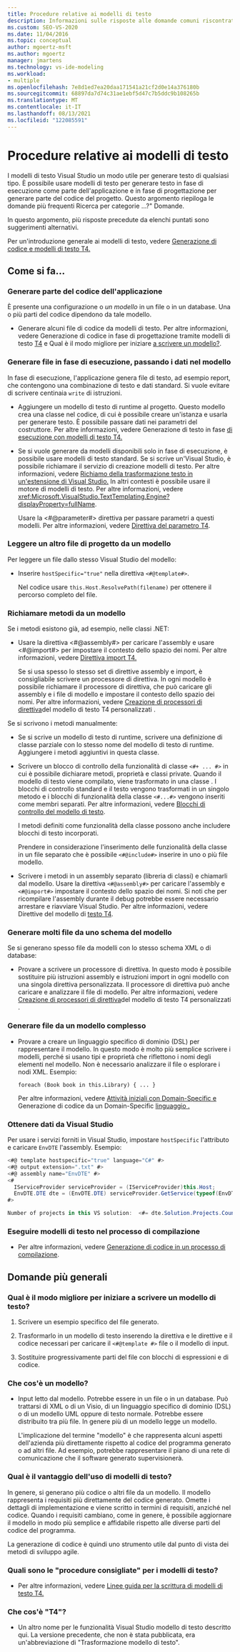 ```yaml
---
title: Procedure relative ai modelli di testo
description: Informazioni sulle risposte alle domande comuni riscontrate quando si usano modelli di testo per generare testo.
ms.custom: SEO-VS-2020
ms.date: 11/04/2016
ms.topic: conceptual
author: mgoertz-msft
ms.author: mgoertz
manager: jmartens
ms.technology: vs-ide-modeling
ms.workload:
- multiple
ms.openlocfilehash: 7e8d1ed7ea20daa171541a21cf2d0e14a376180b
ms.sourcegitcommit: 68897da7d74c31ae1ebf5d47c7b5ddc9b108265b
ms.translationtype: MT
ms.contentlocale: it-IT
ms.lasthandoff: 08/13/2021
ms.locfileid: "122085591"
---
```

# <a name="how-to--with-text-templates"></a>Procedure relative ai modelli di testo
I modelli di testo Visual Studio un modo utile per generare testo di qualsiasi tipo. È possibile usare modelli di testo per generare testo in fase di esecuzione come parte dell'applicazione e in fase di progettazione per generare parte del codice del progetto. Questo argomento riepiloga le domande più frequenti Ricerca per categorie ...?" Domande.

 In questo argomento, più risposte precedute da elenchi puntati sono suggerimenti alternativi.

 Per un'introduzione generale ai modelli di testo, vedere [Generazione di codice e modelli di testo T4.](../modeling/code-generation-and-t4-text-templates.md)

## <a name="how-to-"></a>Come si fa...

### <a name="generate-part-of-my-application-code"></a>Generare parte del codice dell'applicazione
 È presente una configurazione o *un modello* in un file o in un database. Una o più parti del codice dipendono da tale modello.

- Generare alcuni file di codice da modelli di testo. Per altre informazioni, vedere Generazione di codice in fase di progettazione tramite modelli di testo [T4](../modeling/design-time-code-generation-by-using-t4-text-templates.md) e Qual è il modo migliore per iniziare [a scrivere un modello?](#starting).

### <a name="generate-files-at-run-time-passing-data-into-the-template"></a>Generare file in fase di esecuzione, passando i dati nel modello
 In fase di esecuzione, l'applicazione genera file di testo, ad esempio report, che contengono una combinazione di testo e dati standard. Si vuole evitare di scrivere centinaia `write` di istruzioni.

- Aggiungere un modello di testo di runtime al progetto. Questo modello crea una classe nel codice, di cui è possibile creare un'istanza e usarla per generare testo. È possibile passare dati nei parametri del costruttore. Per altre informazioni, vedere Generazione di testo in fase [di esecuzione con modelli di testo T4.](../modeling/run-time-text-generation-with-t4-text-templates.md)

- Se si vuole generare da modelli disponibili solo in fase di esecuzione, è possibile usare modelli di testo standard. Se si scrive un'Visual Studio, è possibile richiamare il servizio di creazione modelli di testo. Per altre informazioni, vedere [Richiamo della trasformazione testo in un'estensione di Visual Studio.](../modeling/invoking-text-transformation-in-a-vs-extension.md) In altri contesti è possibile usare il motore di modelli di testo. Per altre informazioni, vedere <xref:Microsoft.VisualStudio.TextTemplating.Engine?displayProperty=fullName>.

     Usare la \<#@parameter#> direttiva per passare parametri a questi modelli. Per altre informazioni, vedere [Direttiva del parametro T4](../modeling/t4-parameter-directive.md).

### <a name="read-another-project-file-from-a-template"></a>Leggere un altro file di progetto da un modello
 Per leggere un file dallo stesso Visual Studio del modello:

- Inserire `hostSpecific="true"` nella direttiva `<#@template#>`.

     Nel codice usare `this.Host.ResolvePath(filename)` per ottenere il percorso completo del file.

### <a name="invoke-methods-from-a-template"></a>Richiamare metodi da un modello

Se i metodi esistono già, ad esempio, nelle classi .NET:

- Usare la direttiva \<#@assembly#> per caricare l'assembly e usare \<#@import#> per impostare il contesto dello spazio dei nomi. Per altre informazioni, vedere [Direttiva import T4.](../modeling/t4-import-directive.md)

   Se si usa spesso lo stesso set di direttive assembly e import, è consigliabile scrivere un processore di direttiva. In ogni modello è possibile richiamare il processore di direttiva, che può caricare gli assembly e i file di modello e impostare il contesto dello spazio dei nomi. Per altre informazioni, vedere [Creazione di processori di direttiva](../modeling/creating-custom-t4-text-template-directive-processors.md)del modello di testo T4 personalizzati .

Se si scrivono i metodi manualmente:

- Se si scrive un modello di testo di runtime, scrivere una definizione di classe parziale con lo stesso nome del modello di testo di runtime. Aggiungere i metodi aggiuntivi in questa classe.

- Scrivere un blocco di controllo della funzionalità di classe `<#+ ... #>` in cui è possibile dichiarare metodi, proprietà e classi private. Quando il modello di testo viene compilato, viene trasformato in una classe . I blocchi di controllo standard e il testo vengono trasformati in un singolo metodo e i blocchi di funzionalità della classe `<#...#>` vengono inseriti come membri separati. Per altre informazioni, vedere [Blocchi di controllo del modello di testo](../modeling/text-template-control-blocks.md).

   I metodi definiti come funzionalità della classe possono anche includere blocchi di testo incorporati.

   Prendere in considerazione l'inserimento delle funzionalità della classe in un file separato che è possibile `<#@include#>` inserire in uno o più file modello.

- Scrivere i metodi in un assembly separato (libreria di classi) e chiamarli dal modello. Usare la direttiva `<#@assembly#>` per caricare l'assembly e `<#@import#>` impostare il contesto dello spazio dei nomi. Si noti che per ricompilare l'assembly durante il debug potrebbe essere necessario arrestare e riavviare Visual Studio. Per altre informazioni, vedere Direttive del modello di [testo T4](../modeling/t4-text-template-directives.md).

### <a name="generate-many-files-from-one-model-schema"></a>Generare molti file da uno schema del modello
 Se si generano spesso file da modelli con lo stesso schema XML o di database:

- Provare a scrivere un processore di direttiva. In questo modo è possibile sostituire più istruzioni assembly e istruzioni import in ogni modello con una singola direttiva personalizzata. Il processore di direttiva può anche caricare e analizzare il file di modello. Per altre informazioni, vedere [Creazione di processori di direttiva](../modeling/creating-custom-t4-text-template-directive-processors.md)del modello di testo T4 personalizzati .

### <a name="generate-files-from-a-complex-model"></a>Generare file da un modello complesso

- Provare a creare un linguaggio specifico di dominio (DSL) per rappresentare il modello. In questo modo è molto più semplice scrivere i modelli, perché si usano tipi e proprietà che riflettono i nomi degli elementi nel modello. Non è necessario analizzare il file o esplorare i nodi XML. Esempio:

     `foreach (Book book in this.Library) { ... }`

     Per altre informazioni, vedere [Attività iniziali con Domain-Specific e](../modeling/getting-started-with-domain-specific-languages.md) Generazione di codice da un Domain-Specific [linguaggio .](../modeling/generating-code-from-a-domain-specific-language.md)

### <a name="get-data-from-visual-studio"></a>Ottenere dati da Visual Studio
 Per usare i servizi forniti in Visual Studio, impostare `hostSpecific` l'attributo e caricare `EnvDTE` l'assembly. Esempio:

```csharp
<#@ template hostspecific="true" language="C#" #>
<#@ output extension=".txt" #>
<#@ assembly name="EnvDTE" #>
<#
  IServiceProvider serviceProvider = (IServiceProvider)this.Host;
  EnvDTE.DTE dte = (EnvDTE.DTE) serviceProvider.GetService(typeof(EnvDTE.DTE));
#>

Number of projects in this VS solution:  <#= dte.Solution.Projects.Count #>
```

### <a name="execute-text-templates-in-the-build-process"></a>Eseguire modelli di testo nel processo di compilazione

- Per altre informazioni, vedere [Generazione di codice in un processo di compilazione](../modeling/code-generation-in-a-build-process.md).

## <a name="more-general-questions"></a>Domande più generali

### <a name="what-is-the-best-way-to-start-writing-a-text-template"></a><a name="starting"></a> Qual è il modo migliore per iniziare a scrivere un modello di testo?

1. Scrivere un esempio specifico del file generato.

2. Trasformarlo in un modello di testo inserendo la direttiva e le direttive e il codice necessari per caricare il `<#@template #>` file o il modello di input.

3. Sostituire progressivamente parti del file con blocchi di espressioni e di codice.

### <a name="what-is-a-model"></a>Che cos'è un modello?

- Input letto dal modello. Potrebbe essere in un file o in un database. Può trattarsi di XML o di un Visio, di un linguaggio specifico di dominio (DSL) o di un modello UML oppure di testo normale. Potrebbe essere distribuito tra più file. In genere più di un modello legge un modello.

     L'implicazione del termine "modello" è che rappresenta alcuni aspetti dell'azienda più direttamente rispetto al codice del programma generato o ad altri file. Ad esempio, potrebbe rappresentare il piano di una rete di comunicazione che il software generato supervisionerà.

### <a name="what-is-the-benefit-of-using-text-templates"></a>Qual è il vantaggio dell'uso di modelli di testo?
 In genere, si generano più codice o altri file da un modello. Il modello rappresenta i requisiti più direttamente del codice generato. Omette i dettagli di implementazione e viene scritto in termini di requisiti, anziché nel codice. Quando i requisiti cambiano, come in genere, è possibile aggiornare il modello in modo più semplice e affidabile rispetto alle diverse parti del codice del programma.

 La generazione di codice è quindi uno strumento utile dal punto di vista dei metodi di sviluppo agile.

### <a name="what-best-practices-are-there-for-text-templates"></a>Quali sono le "procedure consigliate" per i modelli di testo?

- Per altre informazioni, vedere [Linee guida per la scrittura di modelli di testo T4.](../modeling/guidelines-for-writing-t4-text-templates.md)

### <a name="what-is-t4"></a>Che cos'è "T4"?

- Un altro nome per le funzionalità Visual Studio modello di testo descritto qui. La versione precedente, che non è stata pubblicata, era un'abbreviazione di "Trasformazione modello di testo".

